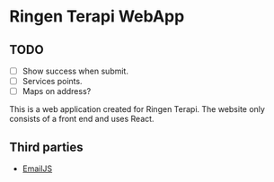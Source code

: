 # Ringen Terapi WebApp

## TODO

- [ ] Show success when submit.
- [ ] Services points.
- [ ] Maps on address?

This is a web application created for Ringen Terapi.
The website only consists of a front end and uses React.

## Third parties
- [EmailJS](https://www.emailjs.com/)
